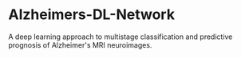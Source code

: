 # Alzheimers-DL-Network
A deep learning approach to multistage classification and predictive prognosis of Alzheimer's MRI neuroimages.

